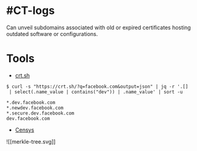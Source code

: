# #CT-logs
Can unveil subdomains associated with old or expired certificates hosting outdated software or configurations.
# Tools
- [crt.sh](https://crt.sh/)
```shell-session
$ curl -s "https://crt.sh/?q=facebook.com&output=json" | jq -r '.[]
 | select(.name_value | contains("dev")) | .name_value' | sort -u
 
*.dev.facebook.com
*.newdev.facebook.com
*.secure.dev.facebook.com
dev.facebook.com
```
- [Censys](https://search.censys.io/)

![[merkle-tree.svg]]
